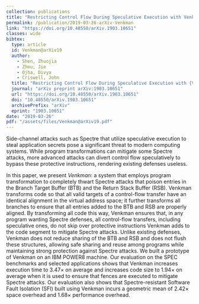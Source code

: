 ```yaml
---
collection: publications
title: "Restricting Control Flow During Speculative Execution with Venkman"
permalink: /publication/2019-03-26-arXiv-Venkman
link: "https://doi.org/10.48550/arXiv.1903.10651"
classes: wide
bibtex:
  type: article
  id: Venkman@arXiv19
  author:
    - Shen, Zhuojia
    - Zhou, Jie
    - Ojha, Divya
    - Criswell, John
  title: "Restricting Control Flow During Speculative Execution with {Venkman}"
  journal: "arXiv preprint arXiv:1903.10651"
  url: "https://doi.org/10.48550/arXiv.1903.10651"
  doi: "10.48550/arXiv.1903.10651"
  archivePrefix: "arXiv"
  eprint: "1903.10651"
date: "2019-03-26"
pdf: "/assets/files/Venkman@arXiv19.pdf"
---
```


Side-channel attacks such as Spectre that utilize speculative execution to
steal application secrets pose a significant threat to modern computing
systems. While program transformations can mitigate some Spectre attacks, more
advanced attacks can divert control flow speculatively to bypass these
protective instructions, rendering existing defenses useless.

In this paper, we present *Venkman*: a system that employs program
transformation to completely thwart Spectre attacks that poison entries in the
Branch Target Buffer (BTB) and the Return Stack Buffer (RSB). Venkman
transforms code so that all valid targets of a control-flow transfer have an
identical alignment in the virtual address space; it further transforms all
branches to ensure that all entries added to the BTB and RSB are properly
aligned. By transforming all code this way, Venkman ensures that, in any
program wanting Spectre defenses, all control-flow transfers, including
speculative ones, do not skip over protective instructions Venkman adds to the
code segment to mitigate Spectre attacks.  Unlike existing defenses, Venkman
does not reduce sharing of the BTB and RSB and does not flush these structures,
allowing safe sharing and reuse among programs while maintaining strong
protection against Spectre attacks. We built a prototype of Venkman on an IBM
POWER8 machine. Our evaluation on the SPEC benchmarks and selected applications
shows that Venkman increases execution time to 3.47&times; on average and
increases code size to 1.94&times; on average when it is used to ensure that
fences are executed to mitigate Spectre attacks. Our evaluation also shows that
Spectre-resistant Software Fault Isolation (SFI) built using Venkman incurs a
geometric mean of 2.42&times; space overhead and 1.68&times; performance
overhead.
